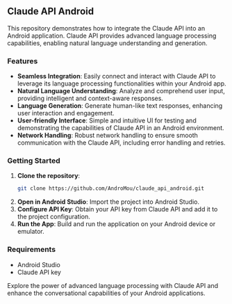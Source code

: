 ## Claude API Android

This repository demonstrates how to integrate the Claude API into an Android application. Claude API provides advanced language processing capabilities, enabling natural language understanding and generation.

### Features

- **Seamless Integration**: Easily connect and interact with Claude API to leverage its language processing functionalities within your Android app.
- **Natural Language Understanding**: Analyze and comprehend user input, providing intelligent and context-aware responses.
- **Language Generation**: Generate human-like text responses, enhancing user interaction and engagement.
- **User-friendly Interface**: Simple and intuitive UI for testing and demonstrating the capabilities of Claude API in an Android environment.
- **Network Handling**: Robust network handling to ensure smooth communication with the Claude API, including error handling and retries.

### Getting Started

1. **Clone the repository**:
    ```sh
    git clone https://github.com/AndroMou/claude_api_android.git
    ```
2. **Open in Android Studio**: Import the project into Android Studio.
3. **Configure API Key**: Obtain your API key from Claude API and add it to the project configuration.
4. **Run the App**: Build and run the application on your Android device or emulator.

### Requirements

- Android Studio
- Claude API key

Explore the power of advanced language processing with Claude API and enhance the conversational capabilities of your Android applications.
 
